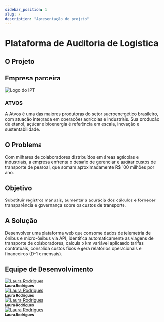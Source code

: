 ```yaml
---
sidebar_position: 1
slug: /
description: "Apresentação do projeto"
---
```


# Plataforma de Auditoria de Logística

## O Projeto

## Empresa parceira

<div style={{ display: 'flex', alignItems: 'center', flexWrap: 'wrap', marginBottom: '2rem' }}>
  <div style={{ flex: '0 0 300px', margin: '0 auto 1rem' }}>
    <img src={require("../static/img/logo_atvos.png").default} alt="Logo do IPT" style={{ width: '100%', maxWidth: '400px', height: 'auto' }} />
  </div>
  <div style={{ flex: '1', minWidth: '300px', paddingLeft: '1rem' }}>
    <h3>ATVOS</h3>
    <p>A Atvos é uma das maiores produtoras do setor sucroenergético brasileiro, com atuação integrada em operações agrícolas e industriais. Sua produção de etanol, açúcar e bioenergia é referência em escala, inovação e sustentabilidade.</p>
  </div>
</div>

## O Problema

Com milhares de colaboradores distribuídos em áreas agrícolas e industriais, a empresa enfrenta o desafio de gerenciar e auditar custos de transporte de pessoal, que somam aproximadamente R$ 100 milhões por ano.

## Objetivo

Substituir registros manuais, aumentar a acurácia dos cálculos e fornecer transparência e governança sobre os custos de transporte.

## A Solução

Desenvolver uma plataforma web que consome dados de telemetria de ônibus e micro-ônibus via API, identifica automaticamente as viagens de transporte de colaboradores, calcula o km variável aplicando tarifas contratuais, consolida custos fixos e gera relatórios operacionais e financeiros (D-1 e mensais). 

## Equipe de Desenvolvimento

<div style={{ display: 'flex', flexWrap: 'wrap', justifyContent: 'center', maxWidth: '100%' }}>
  <div style={{ margin: 10, textAlign: 'center', width: '20%', minWidth: '120px', maxWidth: '150px' }}>
    <a href="https://www.linkedin.com/in/laura-rodrigues31/">
      <img src={require("../static/img/Laura.png").default} style={{ borderRadius: '10%', width: '100%' }} alt="Laura Rodrigues" />
      <br />
      <sub><b>Laura Rodrigues</b></sub>
    </a>
  </div>
  <div style={{ margin: 10, textAlign: 'center', width: '20%', minWidth: '120px', maxWidth: '150px' }}>
    <a href="https://www.linkedin.com/in/laura-rodrigues31/">
      <img src={require("../static/img/Laura.png").default} style={{ borderRadius: '10%', width: '100%' }} alt="Laura Rodrigues" />
      <br />
      <sub><b>Laura Rodrigues</b></sub>
    </a>
  </div>
  <div style={{ margin: 10, textAlign: 'center', width: '20%', minWidth: '120px', maxWidth: '150px' }}>
    <a href="https://www.linkedin.com/in/laura-rodrigues31/">
      <img src={require("../static/img/Laura.png").default} style={{ borderRadius: '10%', width: '100%' }} alt="Laura Rodrigues" />
      <br />
      <sub><b>Laura Rodrigues</b></sub>
    </a>
  </div>
  <div style={{ margin: 10, textAlign: 'center', width: '20%', minWidth: '120px', maxWidth: '150px' }}>
    <a href="https://www.linkedin.com/in/laura-rodrigues31/">
      <img src={require("../static/img/Laura.png").default} style={{ borderRadius: '10%', width: '100%' }} alt="Laura Rodrigues" />
      <br />
      <sub><b>Laura Rodrigues</b></sub>
    </a>
  </div>
</div>